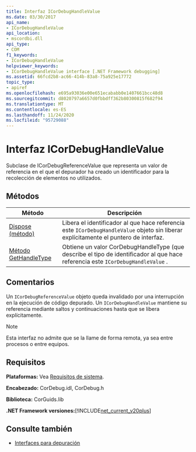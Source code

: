 ```yaml
---
title: Interfaz ICorDebugHandleValue
ms.date: 03/30/2017
api_name:
- ICorDebugHandleValue
api_location:
- mscordbi.dll
api_type:
- COM
f1_keywords:
- ICorDebugHandleValue
helpviewer_keywords:
- ICorDebugHandleValue interface [.NET Framework debugging]
ms.assetid: 66fcd2b8-ac66-414b-83a8-75a925e17772
topic_type:
- apiref
ms.openlocfilehash: e695a93036e00e651ecababb0e1407661bcc48d8
ms.sourcegitcommit: d8020797a6657d0fbbdff362b80300815f682f94
ms.translationtype: MT
ms.contentlocale: es-ES
ms.lasthandoff: 11/24/2020
ms.locfileid: "95729088"
---
```

# <a name="icordebughandlevalue-interface"></a>Interfaz ICorDebugHandleValue

Subclase de ICorDebugReferenceValue que representa un valor de referencia en el que el depurador ha creado un identificador para la recolección de elementos no utilizados.  
  
## <a name="methods"></a>Métodos  
  
|Método|Descripción|  
|------------|-----------------|  
|[Dispose (método)](icordebughandlevalue-dispose-method.md)|Libera el identificador al que hace referencia este `ICorDebugHandleValue` objeto sin liberar explícitamente el puntero de interfaz.|  
|[Método GetHandleType](icordebughandlevalue-gethandletype-method.md)|Obtiene un valor CorDebugHandleType (que describe el tipo de identificador al que hace referencia este `ICorDebugHandleValue` .|  
  
## <a name="remarks"></a>Comentarios  

 Un `ICorDebugReferenceValue` objeto queda invalidado por una interrupción en la ejecución de código depurado. Un `ICorDebugHandleValue` mantiene su referencia mediante saltos y continuaciones hasta que se libera explícitamente.  
  
> [!NOTE]
> Esta interfaz no admite que se la llame de forma remota, ya sea entre procesos o entre equipos.  
  
## <a name="requirements"></a>Requisitos  

 **Plataformas:** Vea [Requisitos de sistema](../../get-started/system-requirements.md).  
  
 **Encabezado:** CorDebug.idl, CorDebug.h  
  
 **Biblioteca:** CorGuids.lib  
  
 **.NET Framework versiones:**[!INCLUDE[net_current_v20plus](../../../../includes/net-current-v20plus-md.md)]  
  
## <a name="see-also"></a>Consulte también

- [Interfaces para depuración](debugging-interfaces.md)
